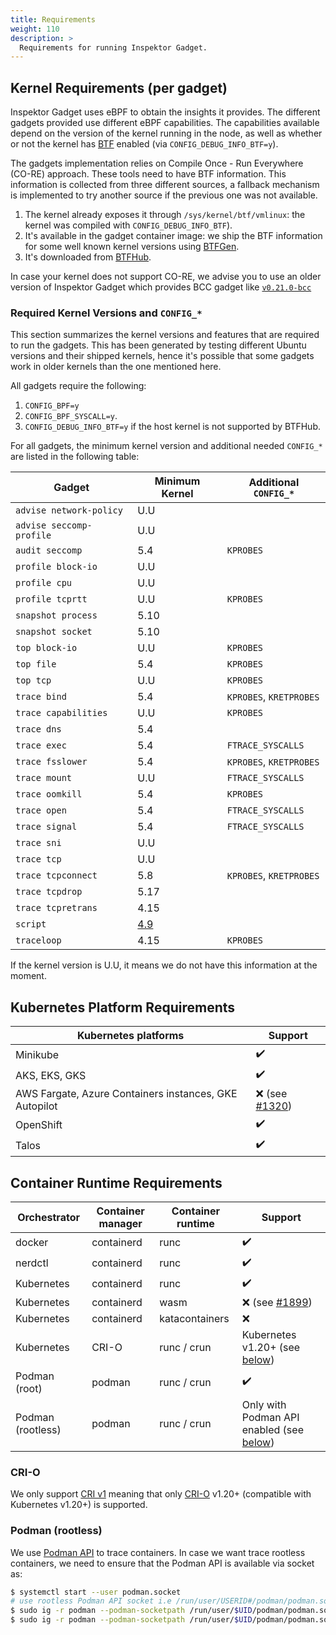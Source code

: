 ```yaml
---
title: Requirements
weight: 110
description: >
  Requirements for running Inspektor Gadget.
---
```


## Kernel Requirements (per gadget)

Inspektor Gadget uses eBPF to obtain the insights it provides. The
different gadgets provided use different eBPF capabilities. The
capabilities available depend on the version of the kernel running in the
node, as well as whether or not the kernel has
[BTF](https://www.kernel.org/doc/html/latest/bpf/btf.html) enabled (via
`CONFIG_DEBUG_INFO_BTF=y`).

The gadgets implementation relies on Compile Once - Run Everywhere (CO-RE)
approach.
These tools need to have BTF information.
This information is collected from three different sources, a fallback mechanism
is implemented to try another source if the previous one was not available.

1. The kernel already exposes it through `/sys/kernel/btf/vmlinux`: the
   kernel was compiled with `CONFIG_DEBUG_INFO_BTF`).
2. It's available in the gadget container image: we ship the BTF
   information for some well known kernel versions using
   [BTFGen](https://github.com/kinvolk/btfgen).
3. It's downloaded from
   [BTFHub](https://github.com/aquasecurity/btfhub/).

In case your kernel does not support CO-RE, we advise you to use an older
version of Inspektor Gadget which provides BCC gadget like
[`v0.21.0-bcc`](https://github.com/inspektor-gadget/inspektor-gadget/pkgs/container/inspektor-gadget/133259356?tag=v0.21.0-bcc)

### Required Kernel Versions and `CONFIG_*`

This section summarizes the kernel versions and features that are required to
run the gadgets. This has been generated by testing different Ubuntu versions
and their shipped kernels, hence it's possible that some gadgets work in older
kernels than the one mentioned here.

All gadgets require the following:

1. `CONFIG_BPF=y`
2. `CONFIG_BPF_SYSCALL=y`.
3. `CONFIG_DEBUG_INFO_BTF=y` if the host kernel is not supported by BTFHub.

For all gadgets, the minimum kernel version and additional needed `CONFIG_*` are
listed in the following table:

| Gadget                   | Minimum Kernel          | Additional `CONFIG_*`   |
|--------------------------|-------------------------|-------------------------|
| `advise network-policy`  | U.U                     |                         |
| `advise seccomp-profile` | U.U                     |                         |
| `audit seccomp`          | 5.4                     | `KPROBES`               |
| `profile block-io`       | U.U                     |                         |
| `profile cpu`            | U.U                     |                         |
| `profile tcprtt`         | U.U                     | `KPROBES`               |
| `snapshot process`       | 5.10                    |                         |
| `snapshot socket`        | 5.10                    |                         |
| `top block-io`           | U.U                     | `KPROBES`               |
| `top file`               | 5.4                     | `KPROBES`               |
| `top tcp`                | U.U                     | `KPROBES`               |
| `trace bind`             | 5.4                     | `KPROBES`, `KRETPROBES` |
| `trace capabilities`     | U.U                     | `KPROBES`               |
| `trace dns`              | 5.4                     |                         |
| `trace exec`             | 5.4                     | `FTRACE_SYSCALLS`       |
| `trace fsslower`         | 5.4                     | `KPROBES`, `KRETPROBES` |
| `trace mount`            | U.U                     | `FTRACE_SYSCALLS`       |
| `trace oomkill`          | 5.4                     | `KPROBES`               |
| `trace open`             | 5.4                     | `FTRACE_SYSCALLS`       |
| `trace signal`           | 5.4                     | `FTRACE_SYSCALLS`       |
| `trace sni`              | U.U                     |                         |
| `trace tcp`              | U.U                     |                         |
| `trace tcpconnect`       | 5.8                     | `KPROBES`, `KRETPROBES` |
| `trace tcpdrop`          | 5.17                    |                         |
| `trace tcpretrans`       | 4.15                    |                         |
| `script`                 | [4.9][1]                |                         |
| `traceloop`              | 4.15                    | `KPROBES`               |

If the kernel version is U.U, it means we do not have this information at the
moment.

[1]: https://github.com/iovisor/bpftrace/blob/master/INSTALL.md#linux-kernel-requirements

## Kubernetes Platform Requirements

| Kubernetes platforms                                   | Support                                                                           |
|--------------------------------------------------------|-----------------------------------------------------------------------------------|
| Minikube                                               | ✔️                                                                                |
| AKS, EKS, GKS                                          | ✔️                                                                                |
| AWS Fargate, Azure Containers instances, GKE Autopilot | ❌ (see [#1320](https://github.com/inspektor-gadget/inspektor-gadget/issues/1320)) |
| OpenShift                                              | ✔️                                                                                |
| Talos                                                  | ✔️                                                                                |

## Container Runtime Requirements

| Orchestrator      | Container manager | Container runtime | Support                                                                           |
|-------------------|-------------------|-------------------|-----------------------------------------------------------------------------------|
| docker            | containerd        | runc              | ✔️                                                                                |
| nerdctl           | containerd        | runc              | ✔️                                                                                |
| Kubernetes        | containerd        | runc              | ✔️                                                                                |
| Kubernetes        | containerd        | wasm              | ❌ (see [#1899](https://github.com/inspektor-gadget/inspektor-gadget/issues/1899)) |
| Kubernetes        | containerd        | katacontainers    | ❌                                                                                 |
| Kubernetes        | CRI-O             | runc / crun       | Kubernetes v1.20+ (see [below](#CRI-O))                                           |
| Podman (root)     | podman            | runc / crun       | ✔️                                                                                |
| Podman (rootless) | podman            | runc / crun       | Only with Podman API enabled (see [below](#Podman-rootless))                      |

### CRI-O

We only support [CRI v1](https://github.com/kubernetes/cri-api/tree/master/pkg/apis/runtime/v1) meaning that
only [CRI-O](https://github.com/cri-o/cri-o) v1.20+ (compatible with Kubernetes v1.20+) is supported.

### Podman (rootless)

We use [Podman API](https://docs.podman.io/en/latest/markdown/podman-system-service.1.html) to trace containers. In case
we want trace rootless containers, we need to ensure that the Podman API is available via socket as:

```bash
$ systemctl start --user podman.socket
# use rootless Podman API socket i.e /run/user/USERID#/podman/podman.sock
$ sudo ig -r podman --podman-socketpath /run/user/$UID/podman/podman.sock list-containers
$ sudo ig -r podman --podman-socketpath /run/user/$UID/podman/podman.sock snapshot process
```
